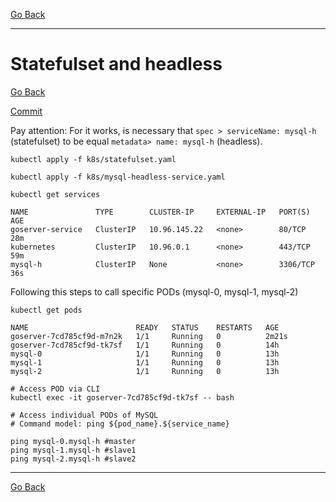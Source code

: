 [Go Back](https://github.com/silasstoffel/fullcyle-kubernetes)
___

# Statefulset and headless

[Go Back](https://github.com/silasstoffel/fullcyle-kubernetes)

[Commit](https://github.com/silasstoffel/fullcyle-kubernetes/commit/3e3544556e388f6f677951956b232d63b45cb121)

Pay attention: For it works, is necessary that `spec > serviceName: mysql-h` (statefulset) to be equal `metadata> name: mysql-h` (headless).

```shell
kubectl apply -f k8s/statefulset.yaml

kubectl apply -f k8s/mysql-headless-service.yaml

kubectl get services

NAME               TYPE        CLUSTER-IP     EXTERNAL-IP   PORT(S)    AGE
goserver-service   ClusterIP   10.96.145.22   <none>        80/TCP     28m
kubernetes         ClusterIP   10.96.0.1      <none>        443/TCP    59m
mysql-h            ClusterIP   None           <none>        3306/TCP   36s
```

 
Following this steps to call specific PODs (mysql-0, mysql-1, mysql-2)

```shell
kubectl get pods    

NAME                        READY   STATUS    RESTARTS   AGE
goserver-7cd785cf9d-m7n2k   1/1     Running   0          2m21s
goserver-7cd785cf9d-tk7sf   1/1     Running   0          14h
mysql-0                     1/1     Running   0          13h
mysql-1                     1/1     Running   0          13h
mysql-2                     1/1     Running   0          13h

# Access POD via CLI
kubectl exec -it goserver-7cd785cf9d-tk7sf -- bash

# Access individual PODs of MySQL 
# Command model: ping ${pod_name}.${service_name}

ping mysql-0.mysql-h #master
ping mysql-1.mysql-h #slave1
ping mysql-2.mysql-h #slave2

```
___
[Go Back](https://github.com/silasstoffel/fullcyle-kubernetes)
